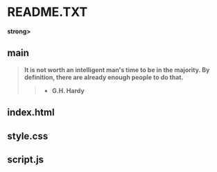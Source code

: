 <h1><strong>README.TXT</h1>strong></h1>

<h2>main</h2>

>It is not worth an intelligent man's time to be in the majority. 
>By definition, there are already enough people to do that.
>> - G.H. Hardy

<h2>index.html</h2>

<h2>style.css</h2>

<h2>script.js</h2>
